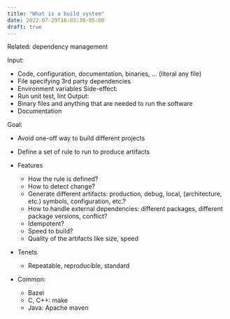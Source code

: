 ```yaml
---
title: "What is a build system"
date: 2022-07-29T16:03:38-05:00
draft: true
---
```


Related: dependency management

Input:
* Code, configuration, documentation, binaries, ... (literal any file)
* File specifying 3rd party dependencies
* Environment variables
Side-effect:
* Run unit test, lint
Output:
* Binary files and anything that are needed to run the software
* Documentation

Goal:
* Avoid one-off way to build different projects

* Define a set of rule to run to produce artifacts
* Features
  * How the rule is defined?
  * How to detect change?
  * Generate different artifacts: production, debug, local, (architecture, etc.) symbols, configuration, etc.?
  * How to handle external dependencies: different packages, different package versions, conflict?
  * Idempotent?
  * Speed to build?
  * Quality of the artifacts like size, speed
* Tenets
  * Repeatable, reproducible, standard

* Common:
  * Bazel
  * C, C++: make
  * Java: Apache maven